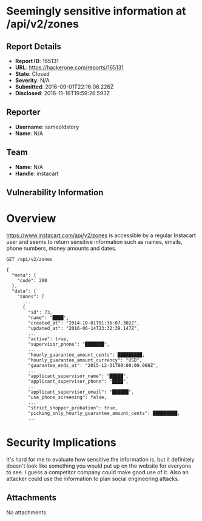 # Seemingly sensitive information at /api/v2/zones

## Report Details
- **Report ID**: 165131
- **URL**: https://hackerone.com/reports/165131
- **State**: Closed
- **Severity**: N/A
- **Submitted**: 2016-09-01T22:16:06.226Z
- **Disclosed**: 2016-11-16T19:59:26.593Z

## Reporter
- **Username**: sameoldstory
- **Name**: N/A

## Team
- **Name**: N/A
- **Handle**: instacart

## Vulnerability Information
Overview
==
https://www.instacart.com/api/v2/zones is accessible by a regular Instacart user and seems to return sensitive information such as names, emails, phone numbers, money amounts and dates.

```
GET /api/v2/zones

{
  "meta": {
    "code": 200
  },
  "data": {
    "zones": [
      ...
      {
        "id": 73,
        "name": "████",
        "created_at": "2014-10-01T01:36:07.302Z",
        "updated_at": "2016-06-14T23:32:39.147Z",
        ...
        "active": true,
        "supervisor_phone": "███████",
        ...
        "hourly_guarantee_amount_cents": █████████,
        "hourly_guarantee_amount_currency": "USD",
        "guarantee_ends_at": "2015-12-31T00:00:00.000Z",
        ...
        "applicant_supervisor_name": "█████",
        "applicant_supervisor_phone": "████",
        ...
        "applicant_supervisor_email": "██████",
        "use_phone_screening": false,
        ...
        "strict_shopper_probation": true,
        "picking_only_hourly_guarantee_amount_cents": █████████,
        ...
```

Security Implications
==

It's hard for me to evaluate how sensitive the information is, but it definitely doesn't look like something you would put up on the website for everyone to see. I guess a competitor company could make good use of it. Also an attacker could use the information to plan social engineering attacks.


## Attachments
No attachments
